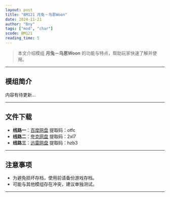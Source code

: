 ```yaml
---
layout: post
title: "BM121 月兔－乌恩Woon"
date: 2024-11-21
author: "Bny"
tags: ["mod", "char"]
scode: BM121
reading_time: 5
---
```


> 本文介绍模组 **月兔－乌恩Woon** 的功能与特点，帮助玩家快速了解并使用。

---

## 模组简介

内容有待更新...

---


## 文件下载
- **线路一**：[百度网盘](https://pan.baidu.com/s/1OWaIB26_C5kcKFYsR3PdAw?pwd=otfc)  提取码：otfc  
- **线路二**：[夸克网盘](https://pan.quark.cn/s/f0c7f8e7d872?pwd=2xl7)  提取码：2xl7  
- **线路三**：[迅雷网盘](https://pan.xunlei.com/s/VOCCbeeQElJknJcJbgLU3ExcA1?pwd=hzb3)  提取码：hzb3  

---

## 注意事项
- 为避免损坏存档，使用前请备份游戏存档。
- 可能与其他模组存在冲突，建议单独测试。

---

